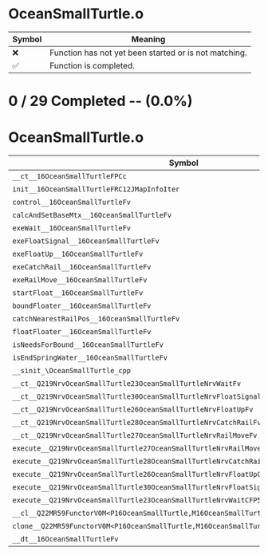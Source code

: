 # OceanSmallTurtle.o
| Symbol | Meaning 
| ------------- | ------------- 
| :x: | Function has not yet been started or is not matching. 
| :white_check_mark: | Function is completed. 


# 0 / 29 Completed -- (0.0%)
# OceanSmallTurtle.o
| Symbol | Decompiled? |
| ------------- | ------------- |
| `__ct__16OceanSmallTurtleFPCc` | :x: |
| `init__16OceanSmallTurtleFRC12JMapInfoIter` | :x: |
| `control__16OceanSmallTurtleFv` | :x: |
| `calcAndSetBaseMtx__16OceanSmallTurtleFv` | :x: |
| `exeWait__16OceanSmallTurtleFv` | :x: |
| `exeFloatSignal__16OceanSmallTurtleFv` | :x: |
| `exeFloatUp__16OceanSmallTurtleFv` | :x: |
| `exeCatchRail__16OceanSmallTurtleFv` | :x: |
| `exeRailMove__16OceanSmallTurtleFv` | :x: |
| `startFloat__16OceanSmallTurtleFv` | :x: |
| `boundFloater__16OceanSmallTurtleFv` | :x: |
| `catchNearestRailPos__16OceanSmallTurtleFv` | :x: |
| `floatFloater__16OceanSmallTurtleFv` | :x: |
| `isNeedsForBound__16OceanSmallTurtleFv` | :x: |
| `isEndSpringWater__16OceanSmallTurtleFv` | :x: |
| `__sinit_\OceanSmallTurtle_cpp` | :x: |
| `__ct__Q219NrvOceanSmallTurtle23OceanSmallTurtleNrvWaitFv` | :x: |
| `__ct__Q219NrvOceanSmallTurtle30OceanSmallTurtleNrvFloatSignalFv` | :x: |
| `__ct__Q219NrvOceanSmallTurtle26OceanSmallTurtleNrvFloatUpFv` | :x: |
| `__ct__Q219NrvOceanSmallTurtle28OceanSmallTurtleNrvCatchRailFv` | :x: |
| `__ct__Q219NrvOceanSmallTurtle27OceanSmallTurtleNrvRailMoveFv` | :x: |
| `execute__Q219NrvOceanSmallTurtle27OceanSmallTurtleNrvRailMoveCFP5Spine` | :x: |
| `execute__Q219NrvOceanSmallTurtle28OceanSmallTurtleNrvCatchRailCFP5Spine` | :x: |
| `execute__Q219NrvOceanSmallTurtle26OceanSmallTurtleNrvFloatUpCFP5Spine` | :x: |
| `execute__Q219NrvOceanSmallTurtle30OceanSmallTurtleNrvFloatSignalCFP5Spine` | :x: |
| `execute__Q219NrvOceanSmallTurtle23OceanSmallTurtleNrvWaitCFP5Spine` | :x: |
| `__cl__Q22MR59FunctorV0M<P16OceanSmallTurtle,M16OceanSmallTurtleFPCvPv_v>CFv` | :x: |
| `clone__Q22MR59FunctorV0M<P16OceanSmallTurtle,M16OceanSmallTurtleFPCvPv_v>CFP7JKRHeap` | :x: |
| `__dt__16OceanSmallTurtleFv` | :x: |
